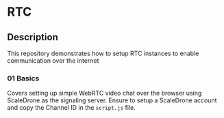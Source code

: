 # RTC

## Description
This repository demonstrates how to setup RTC instances to enable communication over the internet

### 01 Basics
Covers setting up simple WebRTC video chat over the browser using ScaleDrone as the signaling server. Ensure to setup a ScaleDrone account and copy the Channel ID in the `script.js` file.